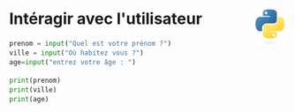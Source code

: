 # **Intéragir avec l'utilisateur**<a href="../../../"><img align="right" src="../../../assets/logo/Python-logo-notext.svg" alt="Python" height="64px"></a>
```py
prenom = input("Quel est votre prénom ?")
ville = input("Où habitez vous ?")
age=input("entrez votre âge : ")

print(prenom)
print(ville)
print(age)
```